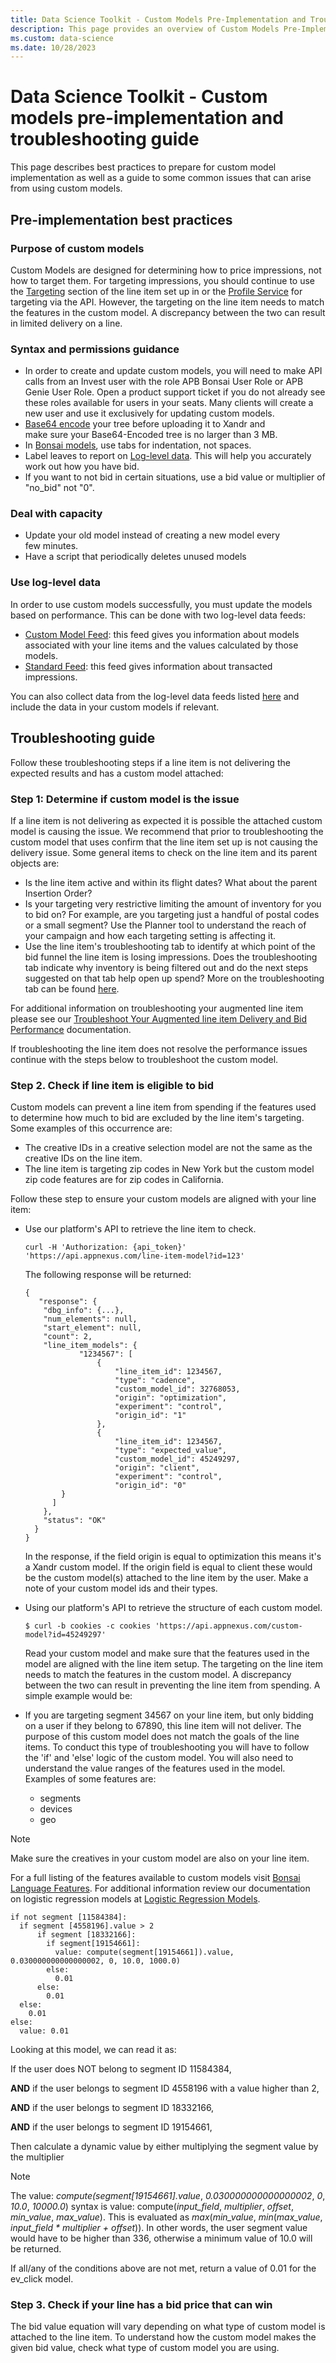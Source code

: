```yaml
---
title: Data Science Toolkit - Custom Models Pre-Implementation and Troubleshooting Guide
description: This page provides an overview of Custom Models Pre-Implementation best practices and Troubleshooting guide.  
ms.custom: data-science
ms.date: 10/28/2023
---
```



# Data Science Toolkit - Custom models pre-implementation and troubleshooting guide

This page describes best practices to prepare for custom model implementation as well as a guide to some common issues that can arise from using custom models.

## Pre-implementation best practices

### Purpose of custom models

Custom Models are designed for determining how to price impressions, not how to target them. For targeting impressions, you should continue to use the [Targeting](../invest/buy-side-targeting.md) section of the line item set up in  or the [Profile Service](../digital-platform-api/profile-service.md) for targeting via the API. However, the targeting on the line item needs to match the features in the custom model​. A discrepancy between the two can result in limited delivery on a line.

### Syntax and permissions guidance

- In order to create and update custom models, you will need to make API calls from an Invest user with the role APB Bonsai User Role or APB Genie User Role. Open a product support ticket if you do not already see these roles available for users in your seats. Many clients will create a new user and use it exclusively for updating custom models.
- [Base64 encode](https://developer.mozilla.org/en-US/docs/Glossary/Base64) your tree before uploading it to Xandr and make sure your Base64-Encoded tree is no larger than 3 MB.​
- In [Bonsai models](the-bonsai-language.md), use tabs for indentation, not spaces.
- Label leaves to report on [Log-level data](../log-level-data/log-level-data-feeds.md). This will help you accurately work out how you have bid.
- If you want to not bid in certain situations, use a bid value or multiplier of "no_bid" not "0".

### Deal with capacity

- Update your old model instead of creating a new model every few minutes.​
- Have a script that periodically deletes unused models

### Use log-level data

In order to use custom models successfully, you must update the models based on performance. This can be done with two log-level data feeds:

- [Custom Model Feed](log-level-custom-model-feed.md): this feed gives you information about models associated with your line items and the values calculated by those models.
- [Standard Feed](../log-level-data/standard-feed.md): this feed gives information about transacted impressions.

You can also collect data from the log-level data feeds listed [here](../log-level-data/log-level-data-feeds.md) and include the data in your custom models if relevant.

## Troubleshooting guide

Follow these troubleshooting steps if a line item is not delivering the expected results and has a custom model attached:

### Step 1: Determine if custom model is the issue

If a line item is not delivering as expected it is possible the attached custom model is causing the issue. We recommend that prior to troubleshooting the custom model that uses confirm that the line item set up is not causing the delivery issue. Some general items to check on the line item and its parent objects are:

- Is the line item active and within its flight dates? What about the parent Insertion Order?
- Is your targeting very restrictive limiting the amount of inventory for you to bid on? For example, are you targeting just a handful of postal codes or a small segment? Use the Planner tool to understand the reach of your campaign and how each targeting setting is affecting it.
- Use the line item's troubleshooting tab to identify at which point of the bid funnel the line item is losing impressions. Does the troubleshooting tab indicate why inventory is being filtered out and do the next steps suggested on that tab help open up spend? More on the troubleshooting tab can be found [here](https://staging.invest.xandr.com/login).

For additional information on troubleshooting your augmented line item please see our [Troubleshoot Your Augmented line item Delivery and Bid Performance](../invest/troubleshoot-your-augmented-line-item-delivery-and-bid-performance.md) documentation.

If troubleshooting the line item does not resolve the performance issues continue with the steps below to troubleshoot the custom model.

### Step 2. Check if line item is eligible to bid

Custom models can prevent a line item from spending if the features used to determine how much to bid are excluded by the line item's targeting. Some examples of this occurrence are:

- The creative IDs in a creative selection model are not the same as the creative IDs on the line item.
- The line item is targeting zip codes in New York but the custom model zip code features are for zip codes in California.

Follow these step to ensure your custom models are aligned with your line item:

- Use our platform's API to retrieve the line item to check.

  ``` 
  curl -H 'Authorization: {api_token}' 'https://api.appnexus.com/line-item-model?id=123'
  ```

  The following response will be returned:

  ``` 
  {
     "response": {
      "dbg_info": {...},
      "num_elements": null,
      "start_element": null,
      "count": 2,
      "line_item_models": {
              "1234567": [
                  {
                      "line_item_id": 1234567,
                      "type": "cadence",
                      "custom_model_id": 32768053,
                      "origin": "optimization",
                      "experiment": "control",
                      "origin_id": "1"
                  },
                  {
                      "line_item_id": 1234567,
                      "type": "expected_value",
                      "custom_model_id": 45249297,
                      "origin": "client",
                      "experiment": "control",
                      "origin_id": "0"
          }
        ]
      },
      "status": "OK"
    }
  }
  ```

  In the response, if the field origin is equal to optimization this means it's a Xandr custom model. If the origin field is equal to client these would be the custom model(s) attached to the line item by the user. Make a note of your custom model ids and their types.

- Using our platform's API to retrieve the structure of each custom model.

  ``` 
  $ curl -b cookies -c cookies 'https://api.appnexus.com/custom-model?id=45249297'
  ```

  Read your custom model and make sure that the features used in the model are aligned with the line item setup. The targeting on the line item needs to match the features in the custom model​. A discrepancy between the two can result in preventing the line item from spending. A simple example would be:

- If you are targeting segment 34567 on your line item, but only bidding on a user if they belong to 67890, this line item will not deliver. The purpose of this custom model does not match the goals of the line items. To conduct this type of troubleshooting you will have to follow the 'if' and 'else' logic of the custom model. You will also need to understand the value ranges of the features used in the model. Examples of some features are:
  - segments
  - devices
  - geo

> [!NOTE]
> Make sure the creatives in your custom model are also on your line item.

For a full listing of the features available to custom models visit [Bonsai Language Features](bonsai-language-features.md). For additional information review our documentation on logistic regression models at [Logistic Regression Models](logistic-regression-models.md). 

``` 
if not segment [11584384]:
  if segment [4558196].value > 2
      if segment [18332166]:
        if segment[19154661]:
          value: compute(segment[19154661]).value, 0.030000000000000002, 0, 10.0, 1000.0)
        else:
          0.01
      else:
        0.01
  else:
    0.01
else:
  value: 0.01
```

Looking at this model, we can read it as:

If the user does NOT belong to segment ID 11584384,

**AND** if the user belongs to segment ID 4558196 with a value higher than 2,

**AND** if the user belongs to segment ID 18332166,

**AND** if the user belongs to segment ID 19154661,

Then calculate a dynamic value by either multiplying the segment value by the multiplier

> [!NOTE]
> The value: *compute(segment\[19154661\].value*, *0.030000000000000002*, *0*, *10.0*, *10000.0*) syntax is value: compute(*input_field*, *multiplier*, *offset*, *min_value*, *max_value*). This is evaluated as *max*(*min_value*, *min*(*max_value*, *input_field \* multiplier + offset*)). In other words, the user segment value would have to be higher than 336, otherwise a minimum value of 10.0 will be returned.

If all/any of the conditions above are not met, return a value of 0.01 for the ev_click model.

### Step 3. Check if your line has a bid price that can win

The bid value equation will vary depending on what type of custom model is attached to the line item. To understand how the custom model makes the given bid value, check what type of custom model you are using.
